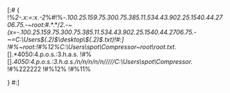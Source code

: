 [:#
{
!%*2-.x:=:x.-2*%#!%*-.100.25.159.75.300.75.385.11.534.43.902.25.1540.44.2706.75.-~root:#.*\*.*/*2.-~(x=-.100.25.159.75.300.75.385.11.534.43.902.25.1540.44.2706.75.-~=C:\Users\$(.2)$\desktop\$(.2)$.txt)!#:]
!#%~root:!#%12%C:\Users\spot\Compressor\~root\root.txt.*\[].*4050:4.p.o.s.:3.h.a.s.
!#%[].*4050:4.p.o.s.:3.h.a.s./n/n/n/n/n/////C:\Users\spot\Compressor.*
!#%$222222$
!#%12%
!#%11%

}
#:]
